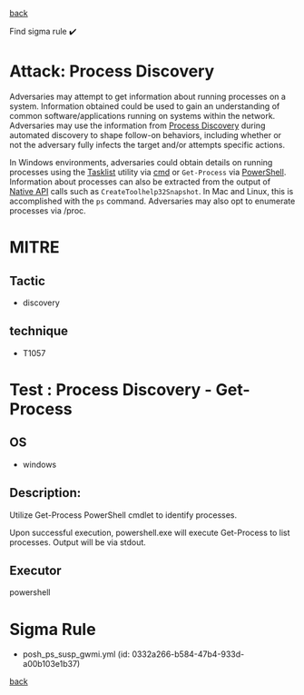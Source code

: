 
[back](../index.md)

Find sigma rule :heavy_check_mark: 

# Attack: Process Discovery 

Adversaries may attempt to get information about running processes on a system. Information obtained could be used to gain an understanding of common software/applications running on systems within the network. Adversaries may use the information from [Process Discovery](https://attack.mitre.org/techniques/T1057) during automated discovery to shape follow-on behaviors, including whether or not the adversary fully infects the target and/or attempts specific actions.

In Windows environments, adversaries could obtain details on running processes using the [Tasklist](https://attack.mitre.org/software/S0057) utility via [cmd](https://attack.mitre.org/software/S0106) or <code>Get-Process</code> via [PowerShell](https://attack.mitre.org/techniques/T1059/001). Information about processes can also be extracted from the output of [Native API](https://attack.mitre.org/techniques/T1106) calls such as <code>CreateToolhelp32Snapshot</code>. In Mac and Linux, this is accomplished with the <code>ps</code> command. Adversaries may also opt to enumerate processes via /proc.

# MITRE
## Tactic
  - discovery


## technique
  - T1057


# Test : Process Discovery - Get-Process
## OS
  - windows


## Description:
Utilize Get-Process PowerShell cmdlet to identify processes.

Upon successful execution, powershell.exe will execute Get-Process to list processes. Output will be via stdout. 


## Executor
powershell

# Sigma Rule
 - posh_ps_susp_gwmi.yml (id: 0332a266-b584-47b4-933d-a00b103e1b37)



[back](../index.md)
